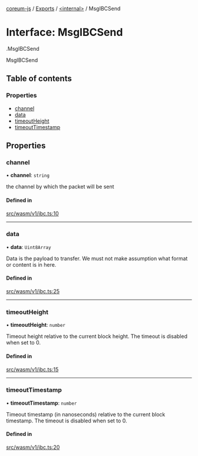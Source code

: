 [coreum-js](../README.md) / [Exports](../modules.md) / [<internal\>](../modules/internal_.md) / MsgIBCSend

# Interface: MsgIBCSend

[<internal>](../modules/internal_.md).MsgIBCSend

MsgIBCSend

## Table of contents

### Properties

- [channel](internal_.MsgIBCSend.md#channel)
- [data](internal_.MsgIBCSend.md#data)
- [timeoutHeight](internal_.MsgIBCSend.md#timeoutheight)
- [timeoutTimestamp](internal_.MsgIBCSend.md#timeouttimestamp)

## Properties

### channel

• **channel**: `string`

the channel by which the packet will be sent

#### Defined in

[src/wasm/v1/ibc.ts:10](https://github.com/PulsaraIO/coreum-js/blob/63824e3/src/wasm/v1/ibc.ts#L10)

___

### data

• **data**: `Uint8Array`

Data is the payload to transfer. We must not make assumption what format or
content is in here.

#### Defined in

[src/wasm/v1/ibc.ts:25](https://github.com/PulsaraIO/coreum-js/blob/63824e3/src/wasm/v1/ibc.ts#L25)

___

### timeoutHeight

• **timeoutHeight**: `number`

Timeout height relative to the current block height.
The timeout is disabled when set to 0.

#### Defined in

[src/wasm/v1/ibc.ts:15](https://github.com/PulsaraIO/coreum-js/blob/63824e3/src/wasm/v1/ibc.ts#L15)

___

### timeoutTimestamp

• **timeoutTimestamp**: `number`

Timeout timestamp (in nanoseconds) relative to the current block timestamp.
The timeout is disabled when set to 0.

#### Defined in

[src/wasm/v1/ibc.ts:20](https://github.com/PulsaraIO/coreum-js/blob/63824e3/src/wasm/v1/ibc.ts#L20)
